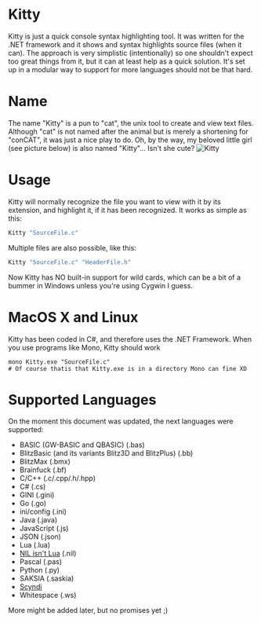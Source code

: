# Kitty

Kitty is just a quick console syntax highlighting tool.
It was written for the .NET framework and it shows and syntax highlights source files (when it can). The approach is very simplistic (intentionally) so one shouldn't expect too great things from it, but it can at least help as a quick solution. It's set up in a modular way to support for more languages should not be that hard.

# Name

The name "Kitty" is a pun to "cat", the unix tool to create and view text files. Although "cat" is not named after the animal but is merely a shortening for "conCAT", it was just a nice play to do. Oh, by the way, my beloved little girl (see picture below) is also named "Kitty"... Isn't she cute?
![Kitty](http://tricky1975.github.io/DevLogs/Dyrt/Icons/kitty.jpg)

# Usage

Kitty will normally recognize the file you want to view with it by its extension, and highlight it, if it has been recognized. It works as simple as this:
~~~PowerShell
Kitty "SourceFile.c" 
~~~

Multiple files are also possible, like this:
~~~PowerShell
Kitty "SourceFile.c" "HeaderFile.h"
~~~

Now Kitty has NO built-in support for wild cards, which can be a bit of a bummer in Windows unless you're using Cygwin I guess.

# MacOS X and Linux

Kitty has been coded in C#, and therefore uses the .NET Framework. When you use programs like Mono, Kitty should work
~~~shell
mono Kitty.exe "SourceFile.c"
# Of course thatis that Kitty.exe is in a directory Mono can fine XD
~~~

# Supported Languages

On the moment this document was updated, the next languages were supported:
- BASIC (GW-BASIC and QBASIC) (.bas)
- BlitzBasic (and its variants Blitz3D and BlitzPlus) (.bb)
- BlitzMax (.bmx)
- Brainfuck (.bf)
- C/C++ (.c/.cpp/.h/.hpp)
- C# (.cs)
- GINI (.gini)
- Go (.go)
- ini/config (.ini)
- Java (.java)
- JavaScript (.js)
- JSON (.json)
- Lua (.lua)
- [NIL isn't Lua](https://github.com/jpbubble/NIL-isn-t-Lua) (.nil)
- Pascal (.pas)
- Python (.py)
- SAKSIA (.saskia)
- [Scyndi](https://github.com/Wendicka/Scyndi)
- Whitespace (.ws)

More might be added later, but no promises yet ;)
